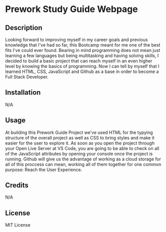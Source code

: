 # Prework Study Guide Webpage

## Description
Looking forward to improving myself in my career goals and previous knowledge that I've had so far, this Bootcamp meant for me one of the best fits I've 
could ever found. Bearing in mind programming does not mean just learning a few languages but being multitasking and having solving skills, I decided to build
a basic project that can reach myself in an even higher level by knowing the basics of programming.
Now I can tell by myself that I learned HTML, CSS, JavaScript and Github as a base in order to become a Full Stack Developer.

## Installation

N/A

## Usage
At building this Prework Guide Project we've used HTML for the typying structure of the overall project as well as CSS to bring styles and make it easier for the user 
to explore it. As soon as you open the project through your Open Live Server at VS Code, you are going to be able to check on all of the JavaScript attributes by opening 
your console once the project is running.
Github will give us the advantage of working as a cloud storage for all of this proccess can mean, working all of them together for one common purpose: Reach the User Experience.

## Credits
N/A

## License
MIT License
